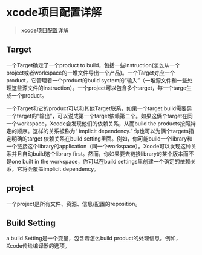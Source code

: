 # xcode项目配置详解
>[xcode项目配置详解](https://www.cnblogs.com/mukekeheart/p/8315229.html)

## Target
一个Target确定了一个product to build，包括一些instruction(怎么从一个project或者workspace的一堆文件导出一个产品)。一个Target对应一个product，它管理着一个product的build system的“输入”（一堆源文件和一些处理这些源文件的instruction）。一个project可以包含多个target，每一个targe生成一个product。

一个Target和它的product可以和其他Target联系，如果一个target build需要另一个target的“输出”，可以说成第一个target依赖第二个。如果这俩个target在同一个workspace，Xcode会发现他们的依赖关系，从而build the products按照特定的顺序。这样的关系被称为“ implicit dependency.” 你也可以为俩个targets指定明确的target 依赖关系在build setting里面。例如，你可能build一个library和一个链接这个library的application（同一个workspace）。Xcode可以发现这种关系并且自动build这个library first。然而，你如果要去链接library的某个版本而不是one built in the workspace，你可以在build settings里创建一个确定的依赖关系，它将会覆盖implicit dependency。

## project
一个project是所有文件、资源、信息/配置的reposition。


## Build Setting
a build Setting是一个变量，包含着怎么build product的处理信息。例如，Xcode传给编译器的选项。



